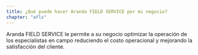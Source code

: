 ```yaml
---
title: ¿Qué puede hacer Aranda FIELD SERVICE por mi negocio?
chapter: "afls"
---
```


Aranda FIELD SERVICE le permite a su negocio optimizar la operación de los especialistas en campo reduciendo el costo operacional y mejorando la satisfacción del cliente.
